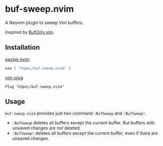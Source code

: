 # buf-sweep.nvim

A Neovim plugin to sweep Vim buffers.

Inspired by [BufOnly.vim](https://github.com/vim-scripts/BufOnly.vim).

## Installation

[packer.nvim](https://github.com/wbthomason/packer.nvim)

```lua
use { "h3pei/buf-sweep.nvim" }
```

[vim-plug](https://github.com/junegunn/vim-plug)

```vim
Plug "h3pei/buf-sweep.nvim"
```

## Usage

`buf-sweep.nvim` provides just two command `:BufSweep` and `:BufSweep!`.

- `:BufSweep` deletes all buffers except the current buffer. But buffers with unsaved changes are not deleted.
- `:BufSweep!` deletes all buffers except the current buffer, even if there are unsaved changes.
